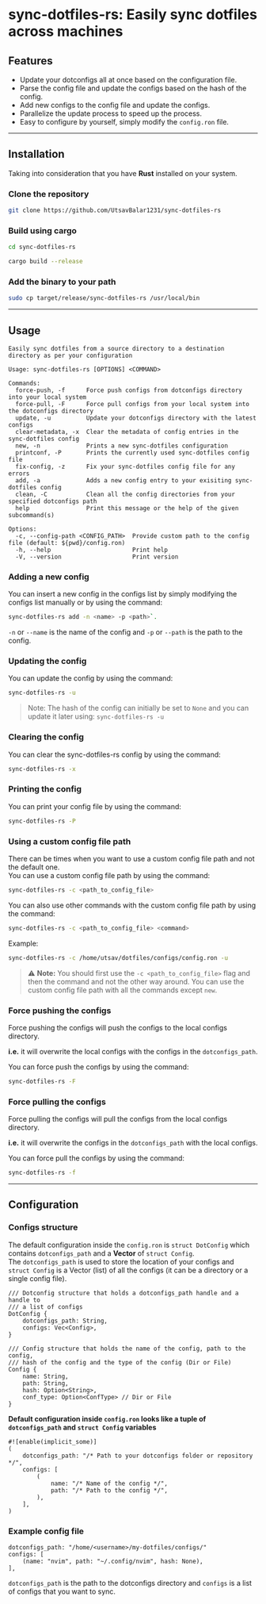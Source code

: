 # sync-dotfiles-rs: Easily sync dotfiles across machines

## Features

- Update your dotconfigs all at once based on the configuration file.
- Parse the config file and update the configs based on the hash of the config.
- Add new configs to the config file and update the configs.
- Parallelize the update process to speed up the process.
- Easy to configure by yourself, simply modify the `config.ron` file.

---

## Installation

Taking into consideration that you have **Rust** installed on your system.

### Clone the repository

```bash
git clone https://github.com/UtsavBalar1231/sync-dotfiles-rs
```

### Build using cargo

```bash
cd sync-dotfiles-rs

cargo build --release
```

### Add the binary to your path

```bash
sudo cp target/release/sync-dotfiles-rs /usr/local/bin
```

---

## Usage

```text
Easily sync dotfiles from a source directory to a destination directory as per your configuration

Usage: sync-dotfiles-rs [OPTIONS] <COMMAND>

Commands:
  force-push, -f      Force push configs from dotconfigs directory into your local system
  force-pull, -F      Force pull configs from your local system into the dotconfigs directory
  update, -u          Update your dotconfigs directory with the latest configs
  clear-metadata, -x  Clear the metadata of config entries in the sync-dotfiles config
  new, -n             Prints a new sync-dotfiles configuration
  printconf, -P       Prints the currently used sync-dotfiles config file
  fix-config, -z      Fix your sync-dotfiles config file for any errors
  add, -a             Adds a new config entry to your exisiting sync-dotfiles config
  clean, -C           Clean all the config directories from your specified dotconfigs path
  help                Print this message or the help of the given subcommand(s)

Options:
  -c, --config-path <CONFIG_PATH>  Provide custom path to the config file (default: ${pwd}/config.ron)
  -h, --help                       Print help
  -V, --version                    Print version
```

### Adding a new config

You can insert a new config in the configs list by simply modifying the configs
list manually or by using the command:

```bash
sync-dotfiles-rs add -n <name> -p <path>`.
```

`-n` or `--name` is the name of the config and `-p` or `--path` is the path to
the config.

### Updating the config

You can update the config by using the command:

```bash
sync-dotfiles-rs -u
```

> Note:
> The hash of the config can initially be set to `None` and you can update it
> later using: `sync-dotfiles-rs -u`

### Clearing the config

You can clear the sync-dotfiles-rs config by using the command:

```bash
sync-dotfiles-rs -x
```

### Printing the config

You can print your config file by using the command:

```bash
sync-dotfiles-rs -P
```

### Using a custom config file path

There can be times when you want to use a custom config file path and not the
default one.\
You can use a custom config file path by using the command:

```bash
sync-dotfiles-rs -c <path_to_config_file>
```

You can also use other commands with the custom config file path by using the
command:

```bash
sync-dotfiles-rs -c <path_to_config_file> <command>
```

Example:

```bash
sync-dotfiles-rs -c /home/utsav/dotfiles/configs/config.ron -u
```

> :warning: **Note:**
> You should first use the `-c <path_to_config_file>` flag and then the command
> and not the other way around.
> You can use the custom config file path with all the commands except `new`.

### Force pushing the configs

Force pushing the configs will push the configs to the local configs directory.

**i.e.** it will overwrite the local configs with the configs in the
`dotconfigs_path`.

You can force push the configs by using the command:

```bash
sync-dotfiles-rs -F
```

### Force pulling the configs

Force pulling the configs will pull the configs from the local configs directory.

**i.e.** it will overwrite the configs in the `dotconfigs_path` with the local
configs.

You can force pull the configs by using the command:

```bash
sync-dotfiles-rs -f
```

---

## Configuration

### Configs structure

The default configuration inside the `config.ron` is `struct DotConfig` which
contains `dotconfigs_path` and a **Vector** of `struct Config`.\
The `dotconfigs_path` is used to store the location of your configs and\
`struct Config` is a Vector (list) of all the configs (it can be a directory
or a single config file).

```text
/// Dotconfig structure that holds a dotconfigs_path handle and a handle to
/// a list of configs
DotConfig {
    dotconfigs_path: String,
    configs: Vec<Config>,
}

/// Config structure that holds the name of the config, path to the config,
/// hash of the config and the type of the config (Dir or File)
Config {
    name: String,
    path: String,
    hash: Option<String>,
    conf_type: Option<ConfType> // Dir or File
}
```

**Default configuration inside `config.ron` looks like a tuple of
`dotconfigs_path` and `struct Config` variables**

```text
#![enable(implicit_some)]
(
    dotconfigs_path: "/* Path to your dotconfigs folder or repository */",
    configs: [
        (
            name: "/* Name of the config */",
            path: "/* Path to the config */",
        ),
    ],
)
```

### Example config file

```text
dotconfigs_path: "/home/<username>/my-dotfiles/configs/"
configs: [
    (name: "nvim", path: "~/.config/nvim", hash: None),
],
```

`dotconfigs_path` is the path to the dotconfigs directory and `configs` is a
list of configs that you want to sync.

